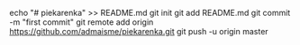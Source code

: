 echo "# piekarenka" >> README.md
git init
git add README.md
git commit -m "first commit"
git remote add origin https://github.com/admaisme/piekarenka.git
git push -u origin master
